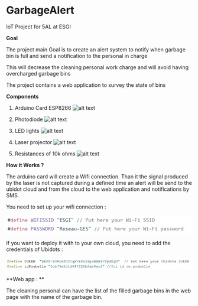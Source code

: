 # GarbageAlert

IoT Project for 5AL at ESGI

**Goal**

The project main Goal is to create an alert system to notify when garbage bin is full and send a notification to the personal in charge

This will decrease the cleaning personal work charge and will avoid having overcharged garbage bins 

The project contains a web application to survey the state of bins

**Components**

1. Arduino Card ESP8266
![alt text](https://leetechbd.com/wp-content/uploads/2018/01/WeMos-D1-Mini-V2-NodeMcu.jpg)

2. Photodiode
![alt text](https://media.digikey.com/photos/Sharp%20Photos/BS120,520.jpg)

3. LED lights
![alt text](https://www.kitronik.co.uk/media/catalog/product/cache/1/image/9df78eab33525d08d6e5fb8d27136e95/3/5/3550_large_white_5mm_mega_bright_led.jpg)

4. Laser projector 
![alt text](https://leeselectronic.com/26569-home_default/laser-pointer-small-3v-18ma-add-22-ohm-25ma.jpg)

5. Resistances of 10k ohms
![alt text](http://www.elektronique.fr/img/img_pr_news/electronique/resistances/800px-3_Resistors.jpg)


**How it Works ?**

The arduino card will create a Wifi connection. Than it the signal produced by the laser is not captured during a defined time an alert will be send to the ubidot cloud and from the cloud to the web application and notifications by SMS. 

You need to set up your wifi connection : 

![alt text](https://github.com/manuelmederos95/GarbageAlert/blob/master/images/Annotation%202019-04-18%20164216.jpg)

If you want to deploy it with to your own cloud, you need to add the credentials of Ubidots : 

![alt text](https://github.com/manuelmederos95/GarbageAlert/blob/master/images/Annotation%202019-04-18%20164616.jpg)

**Web app : **

The cleaning personal can have the list of the filled garbage bins in the web page with the name of the garbage bin.  
